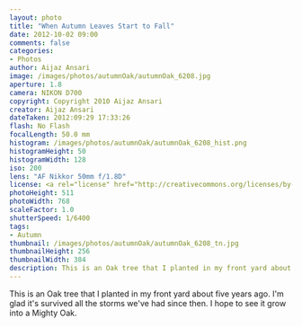 ```yaml
---
layout: photo
title: "When Autumn Leaves Start to Fall"
date: 2012-10-02 09:00
comments: false
categories:
- Photos
author: Aijaz Ansari
image: /images/photos/autumnOak/autumnOak_6208.jpg
aperture: 1.8
camera: NIKON D700
copyright: Copyright 2010 Aijaz Ansari
creator: Aijaz Ansari
dateTaken: 2012:09:29 17:33:26
flash: No Flash
focalLength: 50.0 mm
histogram: /images/photos/autumnOak/autumnOak_6208_hist.png
histogramHeight: 50
histogramWidth: 128
iso: 200
lens: "AF Nikkor 50mm f/1.8D"
license: <a rel="license" href="http://creativecommons.org/licenses/by-nc-nd/3.0/deed.en_US"><img alt="Creative Commons License" style="border-width:0" src="http://i.creativecommons.org/l/by-nc-nd/3.0/88x31.png" /></a>
photoHeight: 511
photoWidth: 768
scaleFactor: 1.0
shutterSpeed: 1/6400
tags: 
- Autumn
thumbnail: /images/photos/autumnOak/autumnOak_6208_tn.jpg
thumbnailHeight: 256
thumbnailWidth: 384
description: This is an Oak tree that I planted in my front yard about five years ago.
---
```


This is an Oak tree that I planted in my front yard about five
years ago.  I'm glad it's survived all the storms we've had since then. I
hope to see it grow into a Mighty Oak.
